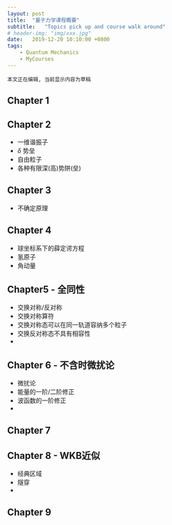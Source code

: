 ```yaml
---
layout: post
title:  "量子力学课程概要"
subtitle:   "Topics pick up and course walk around"
# header-img: "img/xxx.jpg"
date:   2019-12-20 10:10:00 +0800
tags:
    - Quantum Mechanics
    - MyCourses
---
```


`本文正在编辑, 当前显示内容为草稿`

## Chapter 1

## Chapter 2

* 一维谐振子
* $\delta$ 势垒
* 自由粒子
* 各种有限深(高)势阱(垒)

## Chapter 3

* 不确定原理

## Chapter 4

* 球坐标系下的薛定谔方程
* 氢原子
* 角动量

## Chapter5 - 全同性

* 交换对称/反对称
* 交换对称算符
* 交换对称态可以在同一轨道容纳多个粒子
* 交换反对称态不具有相容性
* 

## Chapter 6 - 不含时微扰论

* 微扰论
* 能量的一阶/二阶修正
* 波函数的一阶修正
* 

## Chapter 7

## Chapter 8 - WKB近似

* 经典区域
* 隧穿
* 

## Chapter 9

